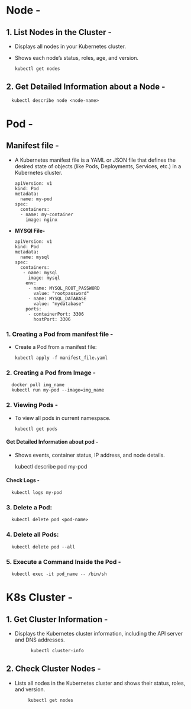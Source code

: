 # Node -
## 1. List Nodes in the Cluster -
- Displays all nodes in your Kubernetes cluster.
- Shows each node’s status, roles, age, and version.

      kubectl get nodes

## 2. Get Detailed Information about a Node -

      kubectl describe node <node-name>



# Pod -
## Manifest file -
- A Kubernetes manifest file is a YAML or JSON file that defines the desired state of objects (like Pods, Deployments, Services, etc.) in a Kubernetes cluster.

      apiVersion: v1
      kind: Pod
      metadata:
        name: my-pod
      spec:
        containers:
        - name: my-container
          image: nginx

- **MYSQl File-**

      apiVersion: v1
      kind: Pod
      metadata:
        name: mysql
      spec:
        containers:
         - name: mysql
           image: mysql
          env:
           - name: MYSQL_ROOT_PASSWORD
             value: "rootpassword"
           - name: MYSQL_DATABASE
             value: "mydatabase"
          ports:
           - containerPort: 3306
             hostPort: 3306



### 1. Creating a Pod from manifest file -
- Create a Pod from a manifest file:

      kubectl apply -f manifest_file.yaml

### 2. Creating a Pod from Image -

      docker pull img_name
      kubectl run my-pod --image=img_name


### 2. Viewing Pods -
- To view all pods in current namespace.

      kubectl get pods
#### Get Detailed Information about pod -
- Shows events, container status, IP address, and node details.
  
     kubectl describe pod my-pod

#### Check Logs -

      kubectl logs my-pod
     

### 3. Delete a Pod:

      kubectl delete pod <pod-name>

### 4. Delete all Pods:

      kubectl delete pod --all

### 5. Execute a Command Inside the Pod -

      kubectl exec -it pod_name -- /bin/sh

# K8s Cluster -
## 1. Get Cluster Information -
- Displays the Kubernetes cluster information, including the API server and DNS addresses.

            kubectl cluster-info

## 2. Check Cluster Nodes -
- Lists all nodes in the Kubernetes cluster and shows their status, roles, and version.

           kubectl get nodes

